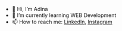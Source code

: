 - 👋 Hi, I’m Adina
- 🌱 I’m currently learning WEB Development
- 📫 How to reach me: [LinkedIn](https://www.linkedin.com/in/zhussupova/), [Instagram](https://www.instagram.com/zhussupova.di/)

<!---
Valera0505/Valera0505 is a ✨ special ✨ repository because its `README.md` (this file) appears on your GitHub profile.
You can click the Preview link to take a look at your changes.
--->
